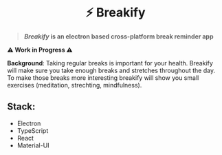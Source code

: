 <h1 align="center">⚡️ Breakify</h1>

>***Breakify* is an electron based cross-platform break reminder app**

**⚠️ Work in Progress ⚠️**

**Background**: Taking regular breaks is important for your health. Breakify will make sure you take enough breaks and stretches throughout the day. To make those breaks more interesting breakify will show you small exercises (meditation, strechting, mindfulness).

<h2>Stack:</h2>

* Electron
* TypeScript
* React
* Material-UI

